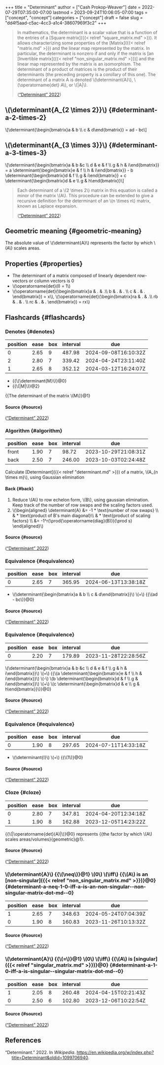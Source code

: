 +++
title = "Determinant"
author = ["Cash Prokop-Weaver"]
date = 2022-07-29T07:35:00-07:00
lastmod = 2023-09-24T10:06:05-07:00
tags = ["concept", "concept"]
categories = ["concept"]
draft = false
slug = "dd4f5aad-c5ac-4cc3-a1c4-38607969f3c2"
+++

> In mathematics, the determinant is a scalar value that is a function of the entries of a [Square matrix]({{< relref "square_matrix.md" >}}). It allows characterizing some properties of the [Matrix]({{< relref "matrix.md" >}}) and the linear map represented by the matrix. In particular, the determinant is nonzero if and only if the matrix is [an [Invertible matrix]({{< relref "non_singular_matrix.md" >}})] and the linear map represented by the matrix is an isomorphism. The determinant of a product of matrices is the product of their determinants (the preceding property is a corollary of this one). The determinant of a matrix A is denoted \\(\determinant{A}\\), \\(\operatorname{det} A\\), or \\(|A|\\).
>
> (<a href="#citeproc_bib_item_1">“Determinant” 2022</a>)


## \\(\determinant{A\_{2 \times 2}}\\) {#determinant-a-2-times-2}

\\[\determinant{\begin{bmatrix}a & b \\\ c & d\end{bmatrix}} = ad - bc\\]


## \\(\determinant{A\_{3 \times 3}}\\) {#determinant-a-3-times-3}

\\[\determinant{\begin{bmatrix}a & b &c \\\ d & e & f \\\ g & h & i\end{bmatrix}} = a \determinant{\begin{bmatrix}e & f \\\ h & i\end{bmatrix}} - b \determinant{\begin{bmatrix}d & f \\\ g & i\end{bmatrix}} + c \determinant{\begin{bmatrix}d & e \\\ g & h\end{bmatrix}}\\]

> Each determinant of a \\(2 \times 2\\) matrix in this equation is called a minor of the matrix \\(A\\). This procedure can be extended to give a recursive definition for the determinant of an \\(n \times n\\) matrix, known as Laplace expansion.
>
> (<a href="#citeproc_bib_item_1">“Determinant” 2022</a>)


## Geometric meaning {#geometric-meaning}

The absolute value of \\(\determinant{A}\\) represents the factor by which \\(A\\) scales areas.


## Properties {#properties}

-   The determinant of a matrix composed of linearly dependent row-vectors or column vectors is 0
-   \\(\operatorname{det}(I) = 1\\)
-   \\(\operatorname{det}(\begin{bmatrix}a & . & .\\\ b & . & . \\\ c & . & . \end{bmatrix}) = x\\), \\(\operatorname{det}(\begin{bmatrix}ra & . & .\\\ rb & . & . \\\ rc & . & . \end{bmatrix}) = rx\\)


## Flashcards {#flashcards}


### Denotes {#denotes}

| position | ease | box | interval | due                  |
|----------|------|-----|----------|----------------------|
| 0        | 2.65 | 9   | 487.98   | 2024-09-08T16:10:32Z |
| 2        | 2.80 | 7   | 339.42   | 2024-04-24T23:11:40Z |
| 1        | 2.65 | 8   | 352.12   | 2024-03-12T16:24:07Z |

-   {{\\(\determinant{M}\\)}@0}
-   {{\\(|M|\\)}@2}

{{The determinant of the matrix \\(M\\)}@1}


#### Source {#source}

(<a href="#citeproc_bib_item_1">“Determinant” 2022</a>)


### Algorithm {#algorithm}

| position | ease | box | interval | due                  |
|----------|------|-----|----------|----------------------|
| front    | 1.90 | 7   | 98.72    | 2023-10-29T21:08:31Z |
| back     | 2.50 | 7   | 246.00   | 2023-10-03T02:24:48Z |

Calculate [Determinant]({{< relref "determinant.md" >}}) of a matrix, \\(A\_{n \times m}\\), using Gaussian elimination


#### Back {#back}

1.  Reduce \\(A\\) to row echelon form, \\(B\\), using gaussian elimination. Keep track of the number of row swaps and the scaling factors used.
2.  \\(\begin{aligned} \determinant{A} &= -1 \* \text{number of row swaps} \\\ & \* \text{product of B's main diagonal}\\\ & \* \text{product of scaling factors} \\\ &= -1^r(\prod{\operatorname{diag}(B)})(\prod s) \end{aligned}\\)


#### Source {#source}

(<a href="#citeproc_bib_item_1">“Determinant” 2022</a>)


### Equivalence {#equivalence}

| position | ease | box | interval | due                  |
|----------|------|-----|----------|----------------------|
| 0        | 2.65 | 7   | 365.95   | 2024-06-13T13:38:18Z |

-   \\(\determinant{\begin{bmatrix}a & b \\\ c & d\end{bmatrix}}\\) \\(=\\) {{\\(ad - bc\\)}@0}


#### Source {#source}

(<a href="#citeproc_bib_item_1">“Determinant” 2022</a>)


### Equivalence {#equivalence}

| position | ease | box | interval | due                  |
|----------|------|-----|----------|----------------------|
| 0        | 2.20 | 7   | 179.89   | 2023-11-28T22:28:56Z |

\\(\determinant{\begin{bmatrix}a & b &c \\\ d & e & f \\\ g & h & i\end{bmatrix}}\\) \\(=\\) {{\\(a \determinant{\begin{bmatrix}e & f \\\ h & i\end{bmatrix}}\\) \\(-\\) \\(b \determinant{\begin{bmatrix}d & f \\\ g & i\end{bmatrix}}\\) \\(+\\) \\(c \determinant{\begin{bmatrix}d & e \\\ g & h\end{bmatrix}}\\)}@0}


#### Source {#source}

(<a href="#citeproc_bib_item_1">“Determinant” 2022</a>)


### Equivalence {#equivalence}

| position | ease | box | interval | due                  |
|----------|------|-----|----------|----------------------|
| 0        | 1.90 | 8   | 297.65   | 2024-07-11T14:33:18Z |

-   \\(\determinant{I}\\) \\(=\\) {{\\(1\\)}@0}


#### Source {#source}

(<a href="#citeproc_bib_item_1">“Determinant” 2022</a>)


### Cloze {#cloze}

| position | ease | box | interval | due                  |
|----------|------|-----|----------|----------------------|
| 0        | 2.80 | 7   | 347.81   | 2024-04-20T12:34:18Z |
| 1        | 1.90 | 8   | 162.88   | 2023-12-05T14:23:22Z |

{{\\(|\operatorname{det}(A)|\\)}@0} represents {{the factor by which \\(A\\) scales areas/volumes}{geometric}@1}.


#### Source {#source}

(<a href="#citeproc_bib_item_1">“Determinant” 2022</a>)


### \\(\determinant{A}\\) {{\\(\neq\\)}@1} \\(0\\) \\(\iff\\) {{\\(A\\) is an [non-singular]({{< relref "non_singular_matrix.md" >}})}@0} {#determinant-a-neq-1-0-iff-a-is-an-non-singular--non-singular-matrix-dot-md--0}

| position | ease | box | interval | due                  |
|----------|------|-----|----------|----------------------|
| 1        | 2.65 | 7   | 348.63   | 2024-05-24T07:04:39Z |
| 0        | 1.90 | 8   | 160.83   | 2023-11-26T10:13:32Z |


#### Source {#source}

(<a href="#citeproc_bib_item_1">“Determinant” 2022</a>)


### \\(\determinant{A}\\) {{\\(=\\)}@1} \\(0\\) \\(\iff\\) {{\\(A\\) is [singular]({{< relref "singular_matrix.md" >}})}@0} {#determinant-a-1-0-iff-a-is-singular--singular-matrix-dot-md--0}

| position | ease | box | interval | due                  |
|----------|------|-----|----------|----------------------|
| 1        | 2.05 | 8   | 260.48   | 2024-04-15T02:21:43Z |
| 0        | 2.50 | 6   | 102.80   | 2023-12-06T10:22:54Z |


#### Source {#source}

(<a href="#citeproc_bib_item_1">“Determinant” 2022</a>)

## References

<style>.csl-entry{text-indent: -1.5em; margin-left: 1.5em;}</style><div class="csl-bib-body">
  <div class="csl-entry"><a id="citeproc_bib_item_1"></a>“Determinant.” 2022. In <i>Wikipedia</i>. <a href="https://en.wikipedia.org/w/index.php?title=Determinant&oldid=1099706940">https://en.wikipedia.org/w/index.php?title=Determinant&#38;oldid=1099706940</a>.</div>
</div>
